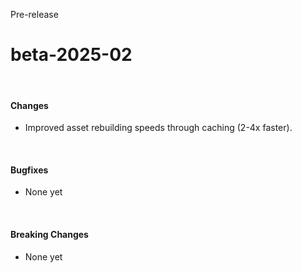 <span class="badge bg-warning-subtle border border-warning-subtle text-warning-emphasis rounded-pill"><i class="bi bi-binoculars-fill"></i> Pre-release</span>
# beta-2025-02
<br/>

#### Changes
- Improved asset rebuilding speeds through caching (2-4x faster).

<br/>

#### Bugfixes
- None yet

<br/>

#### Breaking Changes
- None yet